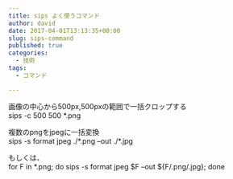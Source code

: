 ```yaml
---
title: sips よく使うコマンド
author: david
date: 2017-04-01T13:13:35+00:00
slug: sips-command
published: true
categories:
  - 技術
tags:
  - コマンド

---
```

画像の中心から500px,500pxの範囲で一括クロップする  
sips -c 500 500 *.png

複数のpngをjpegに一括変換  
sips -s format jpeg ./\*.png &#8211;out ./\*.jpg

もしくは、  
for F in *.png; do sips -s format jpeg $F &#8211;out ${F/.png/.jpg}; done
